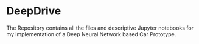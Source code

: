# DeepDrive
The Repository contains all the files and descriptive Jupyter notebooks for my implementation of a Deep Neural Network based Car Prototype.
